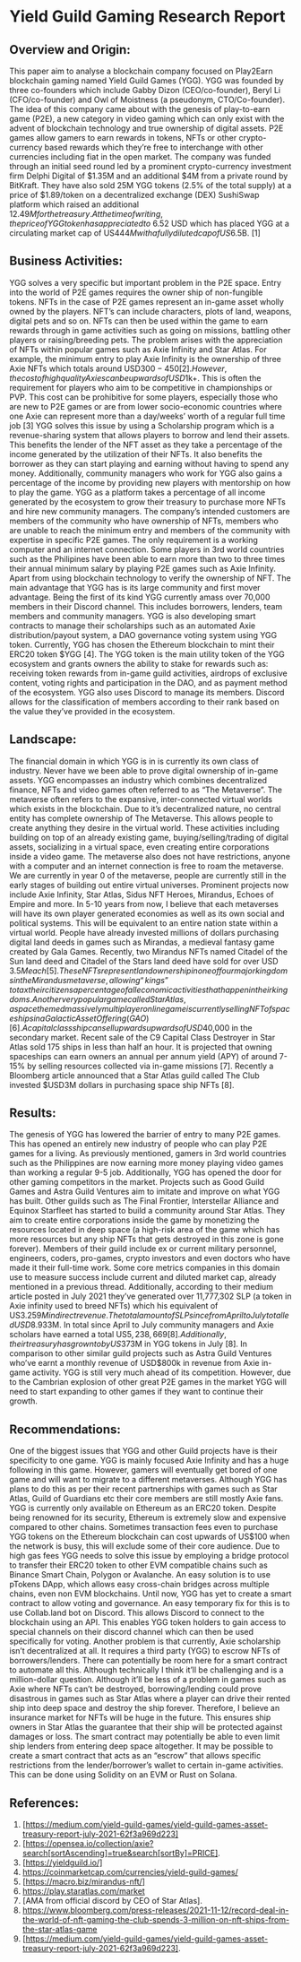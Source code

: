 # Yield Guild Gaming Research Report

## Overview and Origin:
This paper aim to analyse a blockchain company focused on Play2Earn blockchain gaming named Yield Guild Games (YGG). YGG was founded by three co-founders which include Gabby Dizon (CEO/co-founder), Beryl Li (CFO/co-founder) and Owl of Moistness (a pseudonym, CTO/Co-founder). 
The idea of this company came about with the genesis of play-to-earn game (P2E), a new category in video gaming which can only exist with the advent of blockchain technology and true ownership of digital assets. P2E games allow gamers to earn rewards in tokens, NFTs or other crypto-currency based rewards which they’re free to interchange with other currencies including fiat in the open market. 
The company was funded through an initial seed round led by a prominent crypto-currency investment firm Delphi Digital of $1.35M and an additional $4M from a private round by BitKraft. They have also sold 25M YGG tokens (2.5% of the total supply) at a price of $1.89/token on a decentralized exchange (DEX) SushiSwap platform which raised an additional $12.49M for the treasury. At the time of writing, the price of YGG token has appreciated to ~$6.52 USD which has placed YGG at a circulating market cap of US$444M with a fully diluted cap of US$6.5B. [1]

## Business Activities:
YGG solves a very specific but important problem in the P2E space. Entry into the world of P2E games requires the owner ship of non-fungible tokens. NFTs in the case of P2E games represent an in-game asset wholly owned by the players. NFT’s can include characters, plots of land, weapons, digital pets and so on. NFTs can then be used within the game to earn rewards through in game activities such as going on missions, battling other players or raising/breeding pets. 
The problem arises with the appreciation of NFTs within popular games such as Axie Infinity and Star Atlas. For example, the minimum entry to play Axie Infinity is the ownership of three Axie NFTs which totals around USD$300-450 [2]. However, the cost of high quality Axies can be upwards of USD$1k+. This is often the requirement for players who aim to be competitive in championships or PVP. This cost can be prohibitive for some players, especially those who are new to P2E games or are from lower socio-economic countries where one Axie can represent more than a day/weeks’ worth of a regular full time job [3]
YGG solves this issue by using a Scholarship program which is a revenue-sharing system that allows players to borrow and lend their assets. This benefits the lender of the NFT asset as they take a percentage of the income generated by the utilization of their NFTs. It also benefits the borrower as they can start playing and earning without having to spend any money. Additionally, community managers who work for YGG also gains a percentage of the income by providing new players with mentorship on how to play the game. YGG as a platform takes a percentage of all income generated by the ecosystem to grow their treasury to purchase more NFTs and hire new community managers.
The company’s intended customers are members of the community who have ownership of NFTs, members who are unable to reach the minimum entry and members of the community with expertise in specific P2E games. The only requirement is a working computer and an internet connection.
Some players in 3rd world countries such as the Philipines have been able to earn more than two to three times their annual minimum salary by playing P2E games such as Axie Infinity. 
Apart from using blockchain technology to verify the ownership of NFT. The main advantage that YGG has is its large community and first mover advantage. Being the first of its kind YGG currently amass over 70,000 members in their Discord channel. This includes borrowers, lenders, team members and community managers. YGG is also developing smart contracts to manage their scholarships such as an automated Axie distribution/payout system, a DAO governance voting system using YGG token.
Currently, YGG has chosen the Ethereum blockchain to mint their ERC20 token $YGG [4]. The YGG token is the main utility token of the YGG ecosystem and grants owners the ability to stake for rewards such as: receiving token rewards from in-game guild activities, airdrops of exclusive content, voting rights and participation in the DAO, and as payment method of the ecosystem. YGG also uses Discord to manage its members. Discord allows for the classification of members according to their rank based on the value they’ve provided in the ecosystem. 

## Landscape:
The financial domain in which YGG is in is currently its own class of industry. Never have we been able to prove digital ownership of in-game assets. YGG encompasses an industry which combines decentralized finance, NFTs and video games often referred to as “The Metaverse”. The metaverse often refers to the expansive, inter-connected virtual worlds which exists in the blockchain. Due to it’s decentralized nature, no central entity has complete ownership of The Metaverse. This allows people to create anything they desire in the virtual world. These activities including building on top of an already existing game, buying/selling/trading of digital assets, socializing in a virtual space, even creating entire corporations inside a video game. The metaverse also does not have restrictions, anyone with a computer and an internet connection is free to roam the metaverse.
We are currently in year 0 of the metaverse, people are currently still in the early stages of building out entire virtual universes. Prominent projects now include Axie Infinity, Star Atlas, Sidus NFT Heroes, Mirandus, Echoes of Empire and more.
In 5-10 years from now, I believe that each metaverses will have its own player generated economies as well as its own social and political systems. This will be equivalent to an entire nation state within a virtual world. People have already invested millions of dollars purchasing digital land deeds in games such as Mirandas, a medieval fantasy game created by Gala Games. Recently, two Mirandus NFTs named Citadel of the Sun land deed and Citadel of the Stars land deed have sold for over USD $3.5M each [5]. These NFTs represent land ownership in one of four major kingdoms in the Mirandus metaverse, allowing “kings” to tax their citizens a percentage of all economic activities that happen in their kingdoms. 
Another very popular game called Star Atlas, a space themed massively multiplayer online game is currently selling NFT of spaceships in a Galactic Asset Offering (GAO) [6]. A capital class ship can sell upwards upwards of USD$40,000 in the secondary market. Recent sale of the C9 Capital Class Destroyer in Star Atlas sold 175 ships in less than half an hour. It is projected that owning spaceships can earn owners an annual per annum yield (APY) of around 7-15% by selling resources collected via in-game missions [7]. Recently a Bloomberg article announced that a Star Atlas guild called The Club invested $USD3M dollars in purchasing space ship NFTs [8]. 

## Results:
The genesis of YGG has lowered the barrier of entry to many P2E games. This has opened an entirely new industry of people who can play P2E games for a living. As previously mentioned, gamers in 3rd world countries such as the Philippines are now earning more money playing video games than working a regular 9-5 job. Additionally, YGG has opened the door for other gaming competitors in the market. 
Projects such as Good Guild Games and Astra Guild Ventures aim to imitate and improve on what YGG has built. Other guilds such as The Final Frontier, Interstellar Alliance and Equinox Starfleet has started to build a community around Star Atlas. They aim to create entire corporations inside the game by monetizing the resources located in deep space (a high-risk area of the game which has more resources but any ship NFTs that gets destroyed in this zone is gone forever). Members of their guild include ex or current military personnel, engineers, coders, pro-games, crypto investors and even doctors who have made it their full-time work.
Some core metrics companies in this domain use to measure success include current and diluted market cap, already mentioned in a previous thread. Additionally, according to their medium article posted in July 2021 they’ve generated over 11,777,302 SLP (a token in Axie infinity used to breed NFTs) which his equivalent of US$3.259M in direct revenue. The total amount of SLP since from April to July totalled USD$8.933M. In total since April to July community managers and Axie scholars have earned a total US$5,238,669 [8]. Additionally, their treasury has grown to by US$373M in YGG tokens in July [8]. 
In comparison to other similar guild projects such as Astra Guild Ventures who’ve earnt a monthly revenue of USD$800k in revenue from Axie in-game activity. YGG is still very much ahead of its competition. However, due to the Cambrian explosion of other great P2E games in the market YGG will need to start expanding to other games if they want to continue their growth.
## Recommendations:
One of the biggest issues that YGG and other Guild projects have is their specificity to one game. YGG is mainly focused Axie Infinity and has a huge following in this game. However, gamers will eventually get bored of one game and will want to migrate to a different metaverses. Although YGG has plans to do this as per their recent partnerships with games such as Star Atlas, Guild of Guardians etc their core members are still mostly Axie fans. 
YGG is currently only available on Ethereum as an ERC20 token. Despite being renowned for its security, Ethereum is extremely slow and expensive compared to other chains. Sometimes transaction fees even to purchase YGG tokens on the Ethereum blockchain can cost upwards of US$100 when the network is busy, this will exclude some of their core audience. Due to high gas fees YGG needs to solve this issue by employing a bridge protocol to transfer their ERC20 token to other EVM compatible chains such as Binance Smart Chain, Polygon or Avalanche. An easy solution is to use pTokens DApp, which allows easy cross-chain bridges across multiple chains, even non EVM blockchains.
Until now, YGG has yet to create a smart contract to allow voting and governance. An easy temporary fix for this is to use Collab.land bot on Discord. This allows Discord to connect to the blockchain using an API. This enables YGG token holders to gain access to special channels on their discord channel which can then be used specifically for voting. 
Another problem is that currently, Axie scholarship isn’t decentralized at all. It requires a third party (YGG) to escrow NFTs of borrowers/lenders. There can potentially be room here for a smart contract to automate all this. Although technically I think it’ll be challenging and is a million-dollar question. 
Although it’ll be less of a problem in games such as Axie where NFTs can’t be destroyed, borrowing/lending could prove disastrous in games such as Star Atlas where a player can drive their rented ship into deep space and destroy the ship forever. Therefore, I believe an insurance market for NFTs will be huge in the future. This ensures ship owners in Star Atlas the guarantee that their ship will be protected against damages or loss. The smart contract may potentially be able to even limit ship lenders from entering deep space altogether. It may be possible to create a smart contract that acts as an “escrow” that allows specific restrictions from the lender/borrower’s wallet to certain in-game activities. This can be done using Solidity on an EVM or Rust on Solana.

## References:
1. [https://medium.com/yield-guild-games/yield-guild-games-asset-treasury-report-july-2021-62f3a969d223]
2. [https://opensea.io/collection/axie?search[sortAscending]=true&search[sortBy]=PRICE].
3. [https://yieldguild.io/]
4. https://coinmarketcap.com/currencies/yield-guild-games/
5. [https://macro.biz/mirandus-nft/]
6. https://play.staratlas.com/market
7. [AMA from official discord by CEO of Star Atlas].
8. https://www.bloomberg.com/press-releases/2021-11-12/record-deal-in-the-world-of-nft-gaming-the-club-spends-3-million-on-nft-ships-from-the-star-atlas-game
9. [https://medium.com/yield-guild-games/yield-guild-games-asset-treasury-report-july-2021-62f3a969d223].
